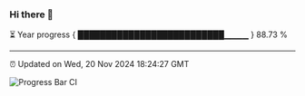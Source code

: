 ### Hi there 👋

⏳ Year progress { ██████████████████████████▁▁▁▁ } 88.73 %

---

⏰ Updated on Wed, 20 Nov 2024 18:24:27 GMT

![Progress Bar CI](https://github.com/liununu/liununu/workflows/Progress%20Bar%20CI/badge.svg)
